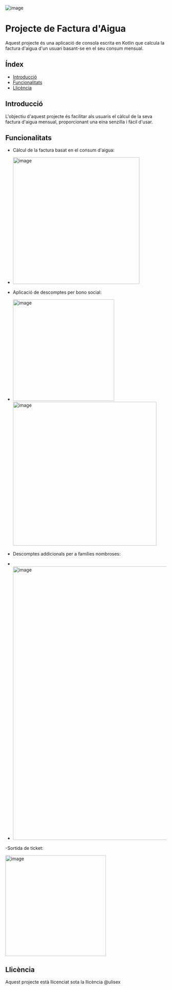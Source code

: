 ![image](https://github.com/ulisescastell/projecte-factura-aigua/assets/149115239/bc0b5fd3-43a4-4876-8932-b8a095fdf6fc)

# Projecte de Factura d'Aigua

Aquest projecte és una aplicació de consola escrita en Kotlin que calcula la factura d'aigua d'un usuari basant-se en el seu consum mensual.

## Índex

- [Introducció](#introducció)
- [Funcionalitats](#funcionalitats)
- [Llicència](#llicència)

## Introducció

L'objectiu d'aquest projecte és facilitar als usuaris el càlcul de la seva factura d'aigua mensual, proporcionant una eina senzilla i fàcil d'usar.

## Funcionalitats

- Càlcul de la factura basat en el consum d'aigua:
- 
  <img width="395" alt="image" src="https://github.com/ulisescastell/projecte-factura-aigua/assets/149115239/dfe5bcfb-bd4f-44cf-bbb9-7b315d8b3b94">


- Aplicació de descomptes per bono social:
- 
  <img width="316" alt="image" src="https://github.com/ulisescastell/projecte-factura-aigua/assets/149115239/31567280-c458-43cb-bb73-d04b1dd06bc9">
  
  <img width="448" alt="image" src="https://github.com/ulisescastell/projecte-factura-aigua/assets/149115239/58117567-4b40-40df-bffb-195081546b5d">


- Descomptes addicionals per a famílies nombroses:
-
- <img width="852" alt="image" src="https://github.com/ulisescastell/projecte-factura-aigua/assets/149115239/a996cc5e-0760-4522-8526-0353082ef20d">


-Sortida de ticket:

<img width="314" alt="image" src="https://github.com/ulisescastell/projecte-factura-aigua/assets/149115239/bf2890e9-18a9-4af2-8535-6536b6a68e00">

## Llicència

Aquest projecte està llicenciat sota la llicència @ulisex
